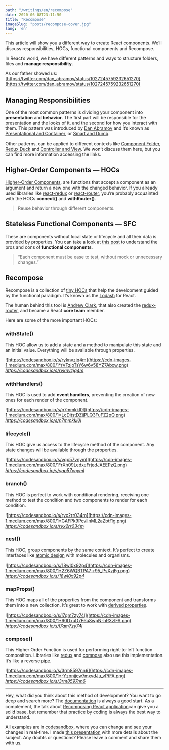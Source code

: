 ```yaml
---
path: "/writings/en/recompose"
date: 2020-06-08T23:11:50
title: "Recompose"
imageSlug: "posts/recompose-cover.jpg"
lang: 'en'
---
```


This article will show you a different way to create React components. We’ll discuss responsibilities, HOCs, functional components and Recompose.

In React’s world, we have different patterns and ways to structure folders, files and **manage responsibility**. 

As our father showed us: [https://twitter.com/dan_abramov/status/1027245759232651270](https://twitter.com/dan_abramov/status/1027245759232651270)

## **Managing Responsibilities**

One of the most common patterns is dividing your component into **presentation** and **behavior**. The first part will be responsible for the presentation and the looks of it, and the second for how you interact with them. This pattern was introduced by [Dan Abramov](https://twitter.com/dan_abramov) and it’s known as [Presentational and Container](https://medium.com/@dan_abramov/smart-and-dumb-components-7ca2f9a7c7d0), or [Smart and Dumb](https://medium.com/@thejasonfile/dumb-components-and-smart-components-e7b33a698d43).

Other patterns, can be applied to different contexts like [Component Folder](https://medium.com/styled-components/component-folder-pattern-ee42df37ec68), [Redux Duck](https://medium.freecodecamp.org/scaling-your-redux-app-with-ducks-6115955638be) and [Controller and View](https://reactarmory.com/answers/how-should-i-separate-components). We won’t discuss them here, but you can find more information accessing the links.

## **Higher-Order Components — HOCs**

[Higher-Order Components](https://reactjs.org/docs/higher-order-components.html), are functions that accept a component as an argument and return a new one with the changed behavior. If you already used libraries like [react-redux](https://github.com/reduxjs/react-redux) or [react-router](https://github.com/ReactTraining/react-router), you’re probably acquainted with the HOCs **connect()** and **withRouter()**.

> Reuse behavior through different components.

## **Stateless Functional Components** — **SFC**

These are components without local state or lifecycle and all their data is provided by properties. You can take a look at [this post](https://hackernoon.com/react-stateless-functional-components-nine-wins-you-might-have-overlooked-997b0d933dbc) to understand the pros and cons of **functional components**.

> “Each component must be ease to test, without mock or unnecessary changes.”

## **Recompose**

Recompose is a collection of [tiny HOCs](https://github.com/acdlite/recompose/blob/master/docs/API.md#higher-order-components) that help the development guided by the functional paradigm. It’s known as the [Lodash](https://lodash.com/) for React.

The human behind this tool is [Andrew Clark](https://twitter.com/acdlite), that also created the [redux-router](https://github.com/acdlite/redux-router), and became a React **core team** member.

Here are some of the more important HOCs:

### **withState()**

This HOC allow us to add a state and a method to manipulate this state and an initial value. Everything will be available through properties.

![https://codesandbox.io/s/ryknvzjq4m](https://cdn-images-1.medium.com/max/800/1*rVFzjoTsY6w6v58YZ7Abxw.png)
*https://codesandbox.io/s/ryknvzjq4m*

### withHandlers()

This HOC is used to add **event handlers**, preventing the creation of new ones for each render of the component.

![https://codesandbox.io/s/n7mmkkl0l](https://cdn-images-1.medium.com/max/800/1*LcDitstDZjjPLQ3FuFZ2pQ.png)
*https://codesandbox.io/s/n7mmkkl0l*

### lifecycle()

This HOC give us access to the lifecycle method of the component. Any state changes will be available through the properties.

![https://codesandbox.io/s/vqp57vnyml](https://cdn-images-1.medium.com/max/800/1*rXh09LedxeFrjedJAEEPzQ.png)
*https://codesandbox.io/s/vqp57vnyml*

### branch()

This HOC is perfect to work with conditional rendering, receiving one method to test the condition and two components to render for each condition.

![https://codesandbox.io/s/ryx2rr034m](https://cdn-images-1.medium.com/max/800/1*GAFPk9PcvllnML2aZbtf1g.png)
*https://codesandbox.io/s/ryx2rr034m*

### nest()

This HOC, group components by the same context. It’s perfect to create interfaces like [atomic design](http://bradfrost.com/blog/post/atomic-web-design/) with molecules and organisms.

![https://codesandbox.io/s/18wl0x92p4](https://cdn-images-1.medium.com/max/800/1*2Z6WQBTPA7-r95_PsXzjFg.png)
*https://codesandbox.io/s/18wl0x92p4*

### mapProps()

This HOC maps all of the properties from the component and transforms them into a new collection. It’s great to work with [derived properties](https://reactjs.org/blog/2018/06/07/you-probably-dont-need-derived-state.html#when-to-use-derived-state).

![https://codesandbox.io/s/l7qm7zy74l](https://cdn-images-1.medium.com/max/800/1*60DxuD7F6u8wpN-hRXzlFA.png)
*https://codesandbox.io/s/l7qm7zy74l*

### compose()

This Higher Order Function is used for performing right-to-left function composition. Libraries like [redux](https://redux.js.org/api/compose) and [compose](https://github.com/kriszyp/compose) also use this implementation. It’s like a reverse [pipe](https://developer.mozilla.org/en-US/docs/Web/JavaScript/Reference/Operators/Pipeline_operator).

![https://codesandbox.io/s/3rm8597nn6](https://cdn-images-1.medium.com/max/800/1*-Yzpnjjcw7mxvdJu_vPtFA.png)
*https://codesandbox.io/s/3rm8597nn6*

*****

Hey, what did you think about this method of development? You want to go deep
and search more? The [documentation](https://github.com/acdlite/recompose/blob/master/docs/API.md) is always a good start. As a complement, the talk about [Recomposing React application](https://www.youtube.com/watch?v=zD_judE-bXk&t=2s)can give you a solid base, but remember that practice by coding is always the best way to understand.

All examples are in [codesandbox](http://codesandbox.io/), where you can change and see your changes in real-time. I made [this presentation](https://speakerdeck.com/thulioph/recompose) with more details about the subject. Any doubts or questions? Please leave a comment and share them with us.
